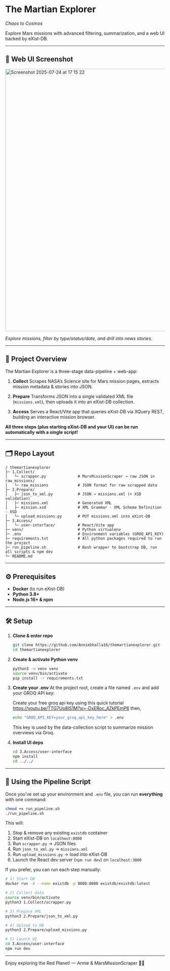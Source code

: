 # The Martian Explorer

*Chaos to Cosmos*

Explore Mars missions with advanced filtering, summarization, and a web UI backed by eXist-DB.

---

## 📑 Web UI Screenshot

<img width="1376" height="828" alt="Screenshot 2025-07-24 at 17 15 22" src="https://github.com/user-attachments/assets/cc68a245-b00a-463e-a784-73c5465264fd" />


*Explore missions, filter by type/status/date, and drill into news stories.*

---

## 🚀 Project Overview

The Martian Explorer is a three-stage data-pipeline + web-app:

1. **Collect**
   Scrapes NASA’s Science site for Mars mission pages, extracts mission metadata & stories into JSON.

2. **Prepare**
   Transforms JSON into a single validated XML file (`missions.xml`), then uploads it into an eXist-DB collection.

3. **Access**
   Serves a React/Vite app that queries eXist-DB via XQuery REST, building an interactive mission browser.

**All three steps (plus starting eXist-DB and your UI) can be run automatically with a single script!**

---

## 🗂 Repo Layout

```
/ themartianexplorer
├─ 1.Collect/
│   └─ scrapper.py              # MarsMissionScraper → raw JSON in raw_missions/
│   └─ raw_missions             # JSON format for raw scrapped data
├─ 2.Prepare/
│   ├─ json_to_xml.py           # JSON → missions.xml (+ XSD validation)
│   ├─ missions.xml             # Generated XML
│   ├─ mission.xsd              # XML Grammar - XML Schema Definition - XSD
│   └─ upload_missions.py       # PUT missions.xml into eXist-DB
├─ 3.Access/
│   └─ user-interface/          # React/Vite app
├─ venv/                        # Python virtualenv
├─ .env                         # Environment variables (GROQ_API_KEY)
├─ requirements.txt             # All python packages required to run the project
├─ run_pipeline.sh              # Bash wrapper to bootstrap DB, run all scripts & npm dev
└─ README.md
```

---

## ⚙️ Prerequisites

* **Docker** (to run eXist-DB)
* **Python 3.8+**
* **Node.js 16+ & npm**

---

## 🛠️ Setup

1. **Clone & enter repo**

   ```bash
   git clone https://github.com/Anniebhalla16/themartianexplorer.git
   cd themartianexplorer
   ```

2. **Create & activate Python venv**

   ```bash
   python3 -m venv venv
   source venv/bin/activate
   pip install -r requirements.txt
   ```

3. **Create your .env**
   At the project root, create a file named `.env` and add your GROQ API key:

   Create your free groq api key using this quick tutorial https://youtu.be/TTG7Uo8lS1M?si=-DxERoc_4ZkPEmP6
   then,

   ```bash
   echo "GROQ_API_KEY=your_groq_api_key_here" > .env
   ```

   This key is used by the data-collection script to summarize mission overviews via Groq.

5. **Install UI deps**

   ```bash
   cd 3.Access/user-interface
   npm install
   cd ../../
   ```

---

## 🔄 Using the Pipeline Script

Once you’ve set up your environment and `.env` file, you can run **everything** with one command:

```bash
chmod +x run_pipeline.sh
./run_pipeline.sh
```

This will:

1. Stop & remove any existing `existdb` container
2. Start eXist-DB on `localhost:8080`
3. Run `scrapper.py` → JSON files
4. Run `json_to_xml.py` → `missions.xml`
5. Run `upload_missions.py` → load into eXist-DB
6. Launch the React dev server (`npm run dev`) on `localhost:3000`

If you prefer, you can run each step manually:

```bash
# 1) Start DB
docker run -d --name existdb -p 8080:8080 existdb/existdb:latest

# 2) Collect data
source venv/bin/activate
python3 1.Collect/scrapper.py

# 3) Prepare XML
python3 2.Prepare/json_to_xml.py

# 4) Upload to DB
python3 2.Prepare/upload_missions.py

# 5) Launch UI
cd 3.Access/user-interface
npm run dev
```


---

Enjoy exploring the Red Planet!
— Annie & MarsMissionScraper 🤖🚀
